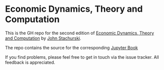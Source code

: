# Economic Dynamics, Theory and Computation

This is the GH repo for the second edition of 
[Economic Dynamics, Theory and Computation](http://johnstachurski.net/personal/edtc.html) by [John Stachurski](http://johnstachurski.net).

The repo contains the source for the corresponding [Jupyter Book](https://jstac.github.io/edtc-code/intro.html)

If you find problems, please feel free to get in touch via the issue tracker.
All feedback is appreciated.
